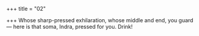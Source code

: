 +++
title = "02"

+++
Whose sharp-pressed exhilaration, whose middle and end, you guard— here is that soma, Indra, pressed for you. Drink!